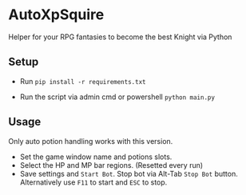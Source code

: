 # AutoXpSquire

Helper for your RPG fantasies to become the best Knight via Python

## Setup

- Run `pip install -r requirements.txt`

- Run the script via admin cmd or powershell  `python main.py`

## Usage

Only auto potion handling works with this version. 
- Set the game window name and potions slots. 
- Select the HP and MP bar regions. (Resetted every run)
- Save settings and `Start Bot`. Stop bot via Alt-Tab `Stop Bot` button. Alternatively use `F11` to start and `ESC` to stop.
